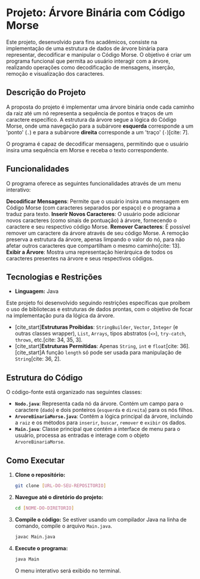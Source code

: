 # Projeto: Árvore Binária com Código Morse

Este projeto, desenvolvido para fins acadêmicos, consiste na implementação de uma estrutura de dados de árvore binária para representar, decodificar e manipular o Código Morse. O objetivo é criar um programa funcional que permita ao usuário interagir com a árvore, realizando operações como decodificação de mensagens, inserção, remoção e visualização dos caracteres.

##  Descrição do Projeto

A proposta do projeto é implementar uma árvore binária onde cada caminho da raiz até um nó representa a sequência de pontos e traços de um caractere específico. A estrutura da árvore segue a lógica do Código Morse, onde uma navegação para a subárvore **esquerda** corresponde a um 'ponto' (`.`) e para a subárvore **direita** corresponde a um 'traço' (`-`)[cite: 7].

O programa é capaz de decodificar mensagens, permitindo que o usuário insira uma sequência em Morse e receba o texto correspondente.

##  Funcionalidades

O programa oferece as seguintes funcionalidades através de um menu interativo:

**Decodificar Mensagens**: Permite que o usuário insira uma mensagem em Código Morse (com caracteres separados por espaço) e o programa a traduz para texto.
**Inserir Novos Caracteres**: O usuário pode adicionar novos caracteres (como sinais de pontuação) à árvore, fornecendo o caractere e seu respectivo código Morse.
**Remover Caracteres**: É possível remover um caractere da árvore através de seu código Morse. A remoção preserva a estrutura da árvore, apenas limpando o valor do nó, para não afetar outros caracteres que compartilham o mesmo caminho[cite: 13].
**Exibir a Árvore**: Mostra uma representação hierárquica de todos os caracteres presentes na árvore e seus respectivos códigos.

##  Tecnologias e Restrições

* **Linguagem:** Java

Este projeto foi desenvolvido seguindo restrições específicas que proíbem o uso de bibliotecas e estruturas de dados prontas, com o objetivo de focar na implementação pura da lógica da árvore.

* [cite_start]**Estruturas Proibidas**: `StringBuilder`, `Vector`, `Integer` (e outras classes wrapper), `List`, `Arrays`, tipos abstratos (`<>`), `try-catch`, `throws`, etc.[cite: 34, 35, 3].
* [cite_start]**Estruturas Permitidas**: Apenas `String`, `int` e `float`[cite: 36]. [cite_start]A função `length` só pode ser usada para manipulação de `String`[cite: 36, 2].

##  Estrutura do Código

O código-fonte está organizado nas seguintes classes:

* **`Nodo.java`**: Representa cada nó da árvore. Contém um campo para o caractere (`dado`) e dois ponteiros (`esquerda` e `direita`) para os nós filhos.
* **`ArvoreBinariaMorse.java`**: Contém a lógica principal da árvore, incluindo a `raiz` e os métodos para `inserir`, `buscar`, `remover` e `exibir` os dados.
* **`Main.java`**: Classe principal que contém a interface de menu para o usuário, processa as entradas e interage com o objeto `ArvoreBinariaMorse`.

##  Como Executar

1.  **Clone o repositório:**
    ```bash
    git clone [URL-DO-SEU-REPOSITORIO]
    ```
2.  **Navegue até o diretório do projeto:**
    ```bash
    cd [NOME-DO-DIRETORIO]
    ```
3.  **Compile o código:**
    Se estiver usando um compilador Java na linha de comando, compile o arquivo `Main.java`.
    ```bash
    javac Main.java
    ```
4.  **Execute o programa:**
    ```bash
    java Main
    ```
    O menu interativo será exibido no terminal.
